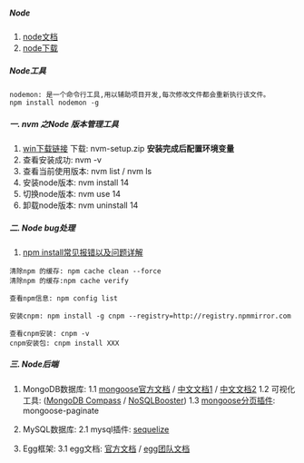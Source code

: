 <!--
 * @Description: 
 * @Date: 2023-09-07 20:45:23
 * @FilePath: \web-project\Node.md
-->
##### Node
 1. [node文档](http://nodejs.cn/api-v16/fs.html)
 2. [node下载](https://nodejs.org/zh-cn/download)


##### Node工具

```
nodemon: 是一个命令行工具,用以辅助项目开发,每次修改文件都会重新执行该文件。
npm install nodemon -g
```

##### 一. nvm 之Node 版本管理工具
                
1. [win下载链接](https://github.com/coreybutler/nvm-windows/releases/tag/1.1.11)  下载: nvm-setup.zip **安装完成后配置环境变量**
2. 查看安装成功: nvm -v
3. 查看当前使用版本: nvm list  / nvm ls
4. 安装node版本: nvm install 14
5. 切换node版本: nvm use 14
6. 卸载node版本: nvm uninstall 14


##### 二. Node bug处理
1. [npm install常见报错以及问题详解](https://www.jb51.net/article/274144.htm)

```
清除npm 的缓存: npm cache clean --force
清除npm 的缓存:npm cache verify

查看npm信息: npm config list

安装cnpm: npm install -g cnpm --registry=http://registry.npmmirror.com

查看cnpm安装: cnpm -v
cnpm安装包: cnpm install XXX
```



##### 三. Node后端
1. MongoDB数据库: 
    1.1 [mongoose官方文档](https://mongoosejs.com/docs/queries.html) / [中文文档1](https://mongodb.net.cn/manual/crud/) / [中文文档2](https://docs.mongoing.com/mongodb-crud-operations/insert-documents)
    1.2 可视化工具:  ([MongoDB Compass](https://www.mongodb.com/try/download/compass) / [NoSQLBooster](https://nosqlbooster.com/downloads?spm=a2c6h.12873639.article-detail.11.17cb125aIgDSvr))
    1.3 [mongoose分页插件](https://www.npmjs.com/package/mongoose-paginate-v2): mongoose-paginate
2. MySQL数据库:
    2.1 mysql插件: [sequelize](https://github.com/demopark/sequelize-docs-Zh-CN)  

3. Egg框架:
    3.1 egg文档: [官方文档](https://www.eggjs.org/zh-CN/intro/quickstart#%E5%BF%AB%E9%80%9F%E5%88%9D%E5%A7%8B%E5%8C%96)  / [egg团队文档](https://www.yuque.com/egg/nodejs/gkk3r9)
